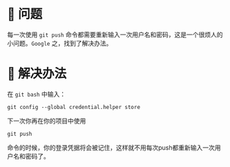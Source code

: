 <!--
@key 2
@title git push 每次都要输入登录凭据的解决方法
@date 2018-4-7
@labels Git Tips 踩坑
-->

# 🤔 问题
每一次使用 `git push` 命令都需要重新输入一次用户名和密码，这是一个很烦人的小问题。`Google` 之，找到了解决办法。

# 🍗 解决办法
在 `git bash` 中输入：

```
git config --global credential.helper store
```

下一次你再在你的项目中使用

```
git push
```

命令的时候，你的登录凭据将会被记住，这样就不用每次push都重新输入一次用户名和密码了。
